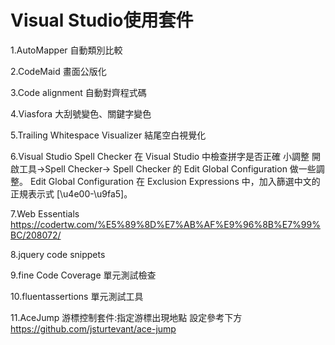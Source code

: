# Visual Studio使用套件

1.AutoMapper 
自動類別比較

2.CodeMaid
畫面公版化

3.Code alignment
自動對齊程式碼

4.Viasfora
大刮號變色、關鍵字變色

5.Trailing Whitespace Visualizer
結尾空白視覺化

6.Visual Studio Spell Checker 
在 Visual Studio 中檢查拼字是否正確
小調整
開啟工具->Spell Checker->  Spell Checker 的 Edit Global Configuration 做一些調整。
Edit Global Configuration
在 Exclusion Expressions 中，加入篩選中文的正規表示式 [\u4e00-\u9fa5]。

7.Web Essentials
https://codertw.com/%E5%89%8D%E7%AB%AF%E9%96%8B%E7%99%BC/208072/

8.jquery code snippets

9.fine Code Coverage 單元測試檢查

10.fluentassertions 單元測試工具

11.AceJump 游標控制套件:指定游標出現地點 設定參考下方
https://github.com/jsturtevant/ace-jump
